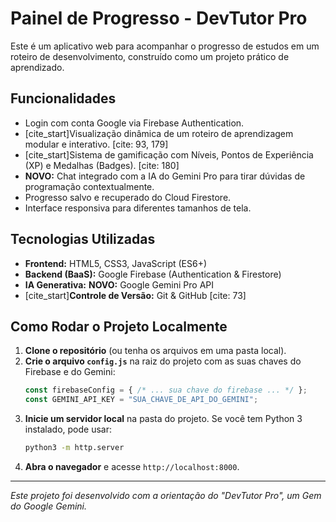 # Painel de Progresso - DevTutor Pro

Este é um aplicativo web para acompanhar o progresso de estudos em um roteiro de desenvolvimento, construído como um projeto prático de aprendizado.

## Funcionalidades

* Login com conta Google via Firebase Authentication.
* [cite_start]Visualização dinâmica de um roteiro de aprendizagem modular e interativo. [cite: 93, 179]
* [cite_start]Sistema de gamificação com Níveis, Pontos de Experiência (XP) e Medalhas (Badges). [cite: 180]
* **NOVO:** Chat integrado com a IA do Gemini Pro para tirar dúvidas de programação contextualmente.
* Progresso salvo e recuperado do Cloud Firestore.
* Interface responsiva para diferentes tamanhos de tela.

## Tecnologias Utilizadas

* **Frontend:** HTML5, CSS3, JavaScript (ES6+)
* **Backend (BaaS):** Google Firebase (Authentication & Firestore)
* **IA Generativa:** **NOVO:** Google Gemini Pro API
* [cite_start]**Controle de Versão:** Git & GitHub [cite: 73]

## Como Rodar o Projeto Localmente

1.  **Clone o repositório** (ou tenha os arquivos em uma pasta local).
2.  **Crie o arquivo `config.js`** na raiz do projeto com as suas chaves do Firebase e do Gemini:
    ```javascript
    const firebaseConfig = { /* ... sua chave do firebase ... */ };
    const GEMINI_API_KEY = "SUA_CHAVE_DE_API_DO_GEMINI";
    ```
3.  **Inicie um servidor local** na pasta do projeto. Se você tem Python 3 instalado, pode usar:
    ```bash
    python3 -m http.server
    ```
4.  **Abra o navegador** e acesse `http://localhost:8000`.

---
*Este projeto foi desenvolvido com a orientação do "DevTutor Pro", um Gem do Google Gemini.*
